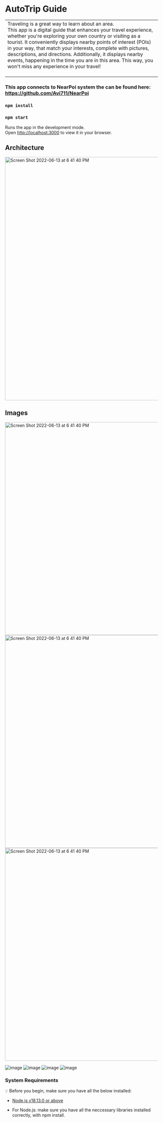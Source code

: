 # AutoTrip Guide
<table>
<tr>
<td>
Traveling is a great way to learn about an area.  <br />
This app is a digital guide that enhances your travel experience, whether you're exploring your own country or visiting as a tourist.
It conveniently displays nearby points of interest (POIs) in your way, that match your interests, complete with pictures, descriptions, and directions.
Additionally, it displays nearby events, happening in the time you are in this area.
This way, you won't miss any experience in your travel!
   <br />
   <br />
</td>
</tr>
</table>

### This app connects to NearPoi system the can be found here: https://github.com/Avi711/NearPoi

### `npm install`
### `npm start`

Runs the app in the development mode.\
Open [http://localhost:3000](http://localhost:3000) to view it in your browser.


## Architecture
<img width="800" alt="Screen Shot 2022-06-13 at 6 41 40 PM" src="https://github.com/Avi711/NearPoi/assets/92336875/b7d15578-8af5-437b-b743-aec5107b397e">

## Images
<img width="700" alt="Screen Shot 2022-06-13 at 6 41 40 PM" src="https://github.com/Avi711/NearPoi-App/assets/92336875/72c9df29-f29e-498e-9803-e50ac5f90254">
<img width="700" alt="Screen Shot 2022-06-13 at 6 41 40 PM" src="https://github.com/Avi711/NearPoi-App/assets/92336875/3fede319-a2b7-48ba-b671-4ed205fc9345">
<img width="700" alt="Screen Shot 2022-06-13 at 6 41 40 PM" src="https://github.com/Avi711/NearPoi-App/assets/92336875/0b72b405-6bc5-4309-92e3-b36d34131bd1">

![image](https://github.com/Avi711/NearPoi-App/assets/92336875/b2bbe3d7-c601-4bf0-bb4b-039a934eaf16)
![image](https://github.com/Avi711/NearPoi-App/assets/92336875/0540072e-b689-4e7a-a6f6-ca4e5138afa5)
![image](https://github.com/Avi711/NearPoi-App/assets/92336875/75bc8939-5b6e-402a-b25e-1a1fc91940bd)
![image](https://github.com/Avi711/NearPoi-App/assets/92336875/7b518f86-37fe-443f-bbe6-f55ef7a597d9)


### System Requirements

:bulb: Before you begin, make sure you have all the below installed:

- [Node.js v18.13.0 or above](https://nodejs.org/en/download/)
* For Node.js: make sure you have all the neccessary libraries installed correctly, with npm install.
